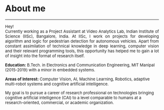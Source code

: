 # About me
---
<p align="justify">
<font size="-1">Hey!<br>
Currently working as a Project Assistant at Video Analytics Lab, Indian Institute of Science (IISc), Bangalore, India. At IISc, I work on projects for developing algorithm and logic for pedestrian detection for autonomous vehicles. Apart from constant assimilation of technical knowledge in deep learning, computer vision and their relevant programming tools, this opportunity has helped me to gain a lot of insight into the format of research itself. 

**Education:** B.Tech. in Electronics and Communication Engineering, MIT Manipal (2015-2019) with a minor in embedded systems.

**Areas of Interest:** Computer Vision, AI, Machine Learning, Robotics, adaptive multi-robot systems and cognitive artificial intelligence. 

My goal is to pursue a career of research professional on technologies bringing cognitive artificial intelligence (CAI) to a level comparable to humans at a research-oriented, commercial, or academic organization.
